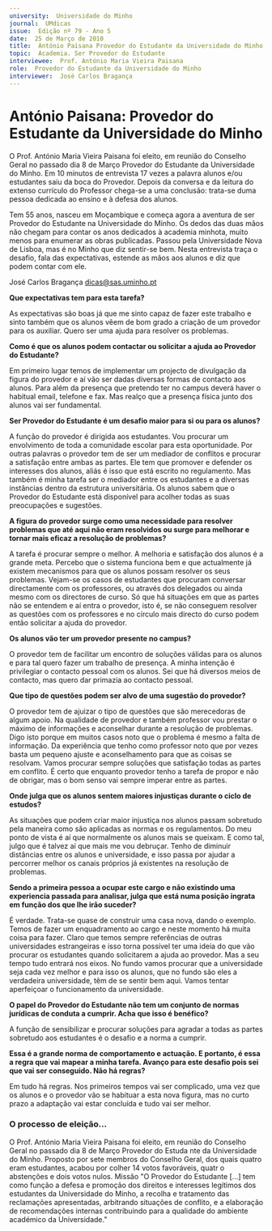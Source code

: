 ```yaml
---
university:  Universidade do Minho
journal:  UMdicas
issue:  Edição nº 79 - Ano 5
date:  25 de Março de 2010
title:  António Paisana Provedor do Estudante da Universidade do Minho
topic:  Academia. Ser Provedor do Estudante
interviewee:  Prof. António Maria Vieira Paisana
role:  Provedor do Estudante da Universidade do Minho
interviewer:  José Carlos Bragança
--- 
```


# António Paisana: Provedor do Estudante da Universidade do Minho

O Prof. António Maria Vieira Paisana foi eleito, em reunião do Conselho Geral no passado dia 8 de Março Provedor do Estudante da Universidade do Minho. Em 10 minutos de entrevista 17 vezes a palavra alunos e/ou estudantes saiu da boca do Provedor. Depois da conversa e da leitura do extenso currículo do Professor chega-se a uma conclusão: trata-se duma pessoa dedicada ao ensino e à defesa dos alunos.
 
Tem 55 anos, nasceu em Moçambique e começa agora a aventura de ser Provedor do Estudante na Universidade do Minho. Os dedos das duas mãos não chegam para contar os anos dedicados à academia minhota, muito menos para enumerar as obras publicadas. Passou pela Universidade Nova de Lisboa, mas é no Minho que diz sentir-se bem. Nesta entrevista traça o desafio, fala das expectativas, estende as mãos aos alunos e diz que podem contar com ele.
 
José Carlos Bragança dicas@sas.uminho.pt 


**Que expectativas tem para esta tarefa?**

As expectativas são boas já que me sinto capaz de fazer este trabalho e sinto também que os alunos vêem de bom grado a criação de um provedor para os auxiliar. Quero ser uma ajuda para resolver os problemas.
 

**Como é que os alunos podem contactar ou solicitar a ajuda ao Provedor do Estudante?**

Em primeiro lugar temos de implementar um projecto de divulgação da figura do provedor e aí vão ser dadas diversas formas de contacto aos alunos. Para além da presença que pretendo ter no campus deverá haver o habitual email, telefone e fax.
Mas realço que a presença física junto dos alunos vai ser fundamental.
 

**Ser Provedor do Estudante é um desafio maior para si ou para os alunos?**

A função do provedor é dirigida aos estudantes. Vou procurar um envolvimento de toda a comunidade escolar para esta oportunidade. Por outras palavras o provedor tem de ser um mediador de conflitos e procurar a satisfação entre ambas as partes.
Ele tem que promover e defender os interesses dos alunos, aliás é isso que está escrito no regulamento. Mas também é minha tarefa ser o mediador entre os estudantes e a diversas instâncias dentro da estrutura universitária.
Os alunos sabem que o Provedor do Estudante está disponível para acolher todas as suas preocupações e sugestões.
 

**A figura do provedor surge como uma necessidade para resolver problemas que até aqui não eram resolvidos ou surge para melhorar e tornar mais eficaz a resolução de problemas?**

A tarefa é procurar sempre o melhor. A melhoria e satisfação dos alunos é a grande meta.
Percebo que o sistema funciona bem e que actualmente já existem mecanismos para que os alunos possam resolver os seus problemas. Vejam-se os casos de estudantes que procuram conversar directamente com os professores, ou através dos delegados ou ainda mesmo com os directores de curso. Só que há situações em que as partes não se entendem e aí entra o provedor, isto é, se não conseguem resolver as questões com os professores e no círculo mais directo do curso podem então solicitar a ajuda do provedor.
 

**Os alunos vão ter um provedor presente no campus?**

O provedor tem de facilitar um encontro de soluções válidas para os alunos e para tal quero fazer um trabalho de presença. A minha intenção é privilegiar o contacto pessoal com os alunos. Sei que há diversos meios de contacto, mas quero dar primazia ao contacto pessoal.
 
 

**Que tipo de questões podem ser alvo de uma sugestão do provedor?**

O provedor tem de ajuizar o tipo de questões que são merecedoras de algum apoio. Na qualidade de provedor e também professor vou prestar o máximo de informações e aconselhar durante a resolução de problemas. Digo isto porque em muitos casos noto que o problema é mesmo a falta de informação. Da experiência que tenho como professor noto que por vezes basta um pequeno ajuste e aconselhamento para que as coisas se resolvam. Vamos procurar sempre soluções que satisfação todas as partes em conflito. É certo que enquanto provedor tenho a tarefa de propor e não de obrigar, mas o bom senso vai sempre imperar entre as partes.
 

**Onde julga que os alunos sentem maiores injustiças durante o ciclo de estudos?**

As situações que podem criar maior injustiça nos alunos passam sobretudo pela maneira como são aplicadas as normas e os regulamentos. Do meu ponto de vista é aí que normalmente os alunos mais se queixam. E como tal, julgo que é talvez aí que mais me vou debruçar. Tenho de diminuir distâncias entre os alunos e universidade, e isso passa por ajudar a percorrer melhor os canais próprios já existentes na resolução de problemas.
 

**Sendo a primeira pessoa a ocupar este cargo e não existindo uma experiencia passada para analisar, julga que está numa posição ingrata em função dos que lhe irão suceder?**

É verdade. Trata-se quase de construir uma casa nova, dando o exemplo.
Temos de fazer um enquadramento ao cargo e neste momento há muita coisa para fazer. Claro que temos sempre referências de outras universidades estrangeiras e isso torna possível ter uma ideia do que vão procurar os estudantes quando solicitarem a ajuda ao provedor. Mas a seu tempo tudo entrará nos eixos. No fundo vamos procurar que a universidade seja cada vez melhor e para isso os alunos, que no fundo são eles a verdadeira universidade, têm de se sentir bem aqui. Vamos tentar aperfeiçoar o funcionamento da universidade.
 

**O papel do Provedor do Estudante não tem um conjunto de normas jurídicas de conduta a cumprir. Acha que isso é benéfico?**

A função de sensibilizar e procurar soluções para agradar a todas as partes sobretudo aos estudantes é o desafio e a norma a cumprir.


**Essa é a grande norma de comportamento e actuação. E portanto, é essa a regra que vai mapear a minha tarefa. Avanço para este desafio pois sei que vai ser conseguido. Não há regras?**

Em tudo há regras. Nos primeiros tempos vai ser complicado, uma vez que os alunos e o provedor vão se habituar a esta nova figura, mas no curto prazo a adaptação vai estar concluída e tudo vai ser melhor.
 
 
 
### O processo de eleição...
O Prof. António Maria Vieira Paisana foi eleito, em reunião do Conselho Geral no passado dia 8 de Março Provedor do Estuda nte da Universidade do Minho. Proposto por sete membros do Conselho Geral, dos quais quatro eram estudantes, acabou por colher 14 votos favoráveis, quatr o abstenções e dois votos nulos.
Missão "O Provedor do Estudante [...] tem como função a defesa e promoção dos direitos e interesses legítimos dos estudantes da Universidade do Minho, a recolha e tratamento das reclamações apresentadas, arbitrando situações de conflito, e a elaboração de recomendações internas contribuindo para a qualidade do ambiente académico da Universidade."

